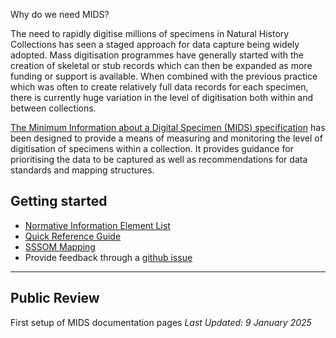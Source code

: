 Why do we need MIDS?

The need to rapidly digitise millions of specimens in Natural History Collections has seen a staged approach for data capture being widely adopted. Mass digitisation programmes have generally started with the creation of skeletal or stub records which can then be expanded as more funding or support is available. When combined with the previous practice which was often to create relatively full data records for each specimen, there is currently huge variation in the level of digitisation both within and between collections.

[The Minimum Information about a Digital Specimen (MIDS) specification](https://github.com/tdwg/mids) has been designed to provide a means of measuring and monitoring the level of digitisation of specimens within a collection. It provides guidance for prioritising the data to be captured as well as recommendations for data standards and mapping structures.

Getting started[](#getting-started)
-----------------------------------
*   [Normative Information Element List](https://dev.mids.dissco.tech/terms)
*   [Quick Reference Guide](https://dev.mids.dissco.tech/quick-reference)
*   [SSSOM Mapping](https://docs.google.com/spreadsheets/d/1ydNC8DHnrAPhPhTEQ7RmAztKJjJQCOiyX1wYl0SbFkU/edit?usp=sharing)
*   Provide feedback through a [github issue](https://github.com/tdwg/mids/issues)

-------------
## Public Review 
First setup of MIDS documentation pages
*Last Updated: 9 January 2025*
